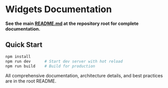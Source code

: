 # Widgets Documentation

**See the main [README.md](../README.md) at the repository root for complete documentation.**

## Quick Start

```bash
npm install
npm run dev      # Start dev server with hot reload
npm run build    # Build for production
```

All comprehensive documentation, architecture details, and best practices are in the root README.
